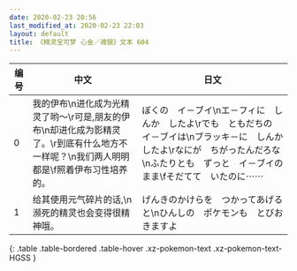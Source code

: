```yaml
---
date: 2020-02-23 20:56
last_modified_at: 2020-02-23 22:03
layout: default
title: 《精灵宝可梦 心金／魂银》文本 604
---
```

| 编号 | 中文 | 日文 |
| ---- | ---- | ---- |
| 0 | 我的伊布\n进化成为光精灵了哟～\r可是,朋友的伊布\n却进化成为影精灵了。\r到底有什么地方不一样呢？\n我们两人明明都是\f照着伊布习性培养的。 | ぼくの　イ－ブイ\nエ－フィに　しんか　したよ\rでも　ともだちの　イ－ブイは\nブラッキ－に　しんか　したよ\rなにが　ちがったんだろな\nふたりとも　ずっと　イ－ブイのまま\fそだてて　いたのに⋯⋯ |
| 1 | 给其使用元气碎片的话,\n濒死的精灵也会变得很精神哦。 | げんきのかけらを　つかってあげると\nひんしの　ポケモンも　とびおきますよ |
{: .table .table-bordered .table-hover .xz-pokemon-text .xz-pokemon-text-HGSS }